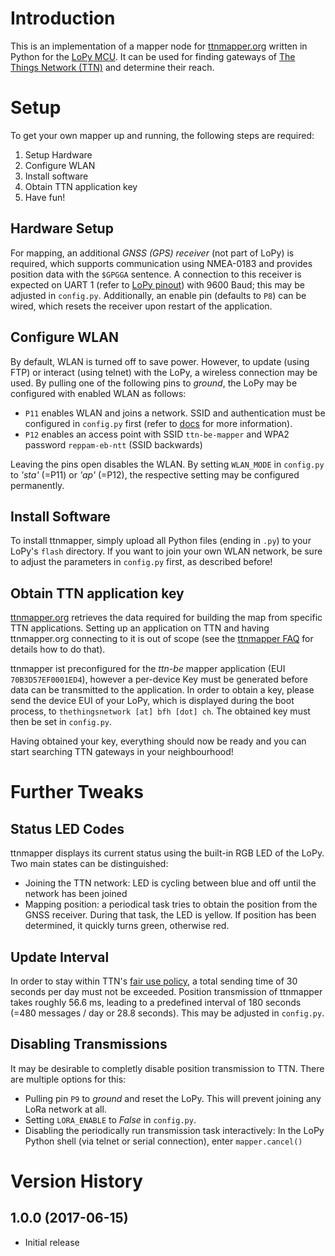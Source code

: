 # Introduction

This is an implementation of a mapper node for [ttnmapper.org](http://ttnmapper.org) written in Python for the [LoPy MCU](https://www.pycom.io/product/lopy). It can be used for finding gateways of [The Things Network (TTN)](https://www.thethingsnetwork.org) and determine their reach.

# Setup

To get your own mapper up and running, the following steps are required:

1. Setup Hardware
2. Configure WLAN
3. Install software
4. Obtain TTN application key
5. Have fun!

## Hardware Setup

For mapping, an additional *GNSS (GPS) receiver* (not part of LoPy) is required, which supports communication using NMEA-0183 and
provides position data with the `$GPGGA` sentence.
A connection to this receiver is expected on UART 1 (refer to [LoPy pinout](https://docs.pycom.io/chapter/datasheets/downloads/lopy-pinout.pdf)) with 9600 Baud; this may be adjusted in `config.py`.
Additionally, an enable pin (defaults to `P8`) can be wired, which resets the receiver upon restart of the application.

## Configure WLAN

By default, WLAN is turned off to save power. However, to update (using FTP) or interact (using telnet) with the LoPy, a wireless connection may be used. By pulling one of the following pins to *ground*, the LoPy may be configured with enabled WLAN as follows:

* `P11` enables WLAN and joins a network. SSID and authentication must be configured in `config.py` first (refer to [docs](https://docs.pycom.io/chapter/firmwareapi/pycom/network/wlan.html) for more information).
* `P12` enables an access point with SSID `ttn-be-mapper` and WPA2 password `reppam-eb-ntt` (SSID backwards)

Leaving the pins open disables the WLAN. By setting `WLAN_MODE` in `config.py` to *'sta'* (=P11) or *'ap'* (=P12), the respective setting may be configured permanently.

## Install Software

To install ttnmapper, simply upload all Python files (ending in `.py`) to your LoPy's `flash` directory.
If you want to join your own WLAN network, be sure to adjust the parameters in `config.py` first, as described before!

## Obtain TTN application key

[ttnmapper.org](http://ttnmapper.org) retrieves the data required for building the map from specific TTN applications.
Setting up an application on TTN and having ttnmapper.org connecting to it is out of scope (see the [ttnmapper FAQ](http://ttnmapper.org/faq.php) for details how to do that).

ttnmapper ist preconfigured for the *ttn-be* mapper application (EUI `70B3D57EF0001ED4`), however a per-device Key must be generated before data can be transmitted to the application. In order to obtain a key, please send the device EUI of your LoPy, which is displayed during the boot process, to `thethingsnetwork [at] bfh [dot] ch`. The obtained key must then be set in `config.py`.

Having obtained your key, everything should now be ready and you can start searching TTN gateways in your neighbourhood!

# Further Tweaks

## Status LED Codes

ttnmapper displays its current status using the built-in RGB LED of the LoPy. Two main states can be distinguished:

* Joining the TTN network: LED is cycling between blue and off until the network has been joined
* Mapping position: a periodical task tries to obtain the position from the GNSS receiver. During that task, the LED is yellow. If position has been determined, it quickly turns green, otherwise red.

## Update Interval

In order to stay within TTN's [fair use policy](https://www.thethingsnetwork.org/wiki/LoRaWAN/Duty-Cycle), a total sending time of 30 seconds per day must not be exceeded. Position transmission of ttnmapper takes roughly 56.6 ms, leading to a predefined interval of 180 seconds (=480 messages / day or 28.8 seconds). This may be adjusted in `config.py`.

## Disabling Transmissions

It may be desirable to completly disable position transmission to TTN. There are multiple options for this:

* Pulling pin `P9` to *ground* and reset the LoPy. This will prevent joining any LoRa network at all.
* Setting `LORA_ENABLE` to *False* in `config.py`.
* Disabling the periodically run transmission task interactively: In the LoPy Python shell (via telnet or serial connection), enter `mapper.cancel()`

# Version History

## 1.0.0 (2017-06-15)
* Initial release
